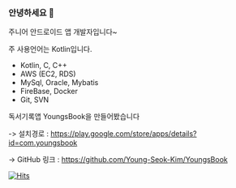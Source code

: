### 안녕하세요 👋

주니어 안드로이드 앱 개발자입니다~

주 사용언어는 Kotlin입니다.

* Kotlin, C, C++
* AWS (EC2, RDS)
* MySql, Oracle, Mybatis
* FireBase, Docker
* Git, SVN


독서기록앱 YoungsBook을 만들어봤습니다

-> 설치경로 : https://play.google.com/store/apps/details?id=com.youngsbook

-> GitHub 링크 : https://github.com/Young-Seok-Kim/YoungsBook


<!--
**Young-Seok-Kim/Young-Seok-Kim** is a ✨ _special_ ✨ repository because its `README.md` (this file) appears on your GitHub profile.

Here are some ideas to get you started:

- 🔭 I’m currently working on ...
- 🌱 I’m currently learning ... Kotlin
- 👯 I’m looking to collaborate on ...
- 🤔 I’m looking for help with ...
- 💬 Ask me about ...
- 📫 How to reach me: ... youngseok1682@gmail.com
- 😄 Pronouns: ...
- ⚡ Fun fact: ...
-->

[![Hits](https://hits.seeyoufarm.com/api/count/incr/badge.svg?url=https%3A%2F%2Fgithub.com%2FYoung-Seok-Kim&count_bg=%2379C83D&title_bg=%23555555&icon=&icon_color=%23E7E7E7&title=hits&edge_flat=false)](https://hits.seeyoufarm.com)
